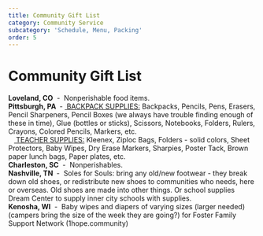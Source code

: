 ```yaml
---
title: Community Gift List
category: Community Service
subcategory: 'Schedule, Menu, Packing'
order: 5
---
```


# Community Gift List

**Loveland, CO**&nbsp; -&nbsp; Nonperishable food items.<br>**Pittsburgh, PA&nbsp;**&nbsp;-&nbsp;<u> BACKPACK SUPPLIES:</u> Backpacks, Pencils, Pens, Erasers, Pencil Sharpeners, Pencil Boxes (we always have trouble finding enough of these in time), Glue (bottles or sticks), Scissors, Notebooks, Folders, Rulers, Crayons, Colored Pencils, Markers, etc.<br>&nbsp;&nbsp; <u>&nbsp;TEACHER SUPPLIES:</u> Kleenex, Ziploc Bags, Folders - solid colors, Sheet Protectors, Baby Wipes, Dry Erase Markers, Sharpies, Poster Tack, Brown paper lunch bags, Paper plates, etc.&nbsp;<br>**Charleston, SC**&nbsp; -&nbsp; Nonperishables.<br>**Nashville, TN&nbsp;**&nbsp;-&nbsp; Soles for Souls: bring any old/new footwear - they break down old shoes, or redistribute new shoes to communities who needs, here or overseas. Old shoes are made into other things. Or school supplies Dream Center to supply inner city schools with supplies.<br>**Kenosha, WI** &nbsp;-&nbsp; Baby wipes and diapers of varying sizes (larger needed) (campers bring the size of the week they are going?) for Foster Family Support Network (1hope.community)&nbsp;<br>&nbsp;
